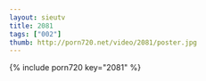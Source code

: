 ```yaml
--- 
layout: sieutv
title: 2081
tags: ["002"]
thumb: http://porn720.net/video/2081/poster.jpg
---
```

{% include porn720 key="2081" %} 
